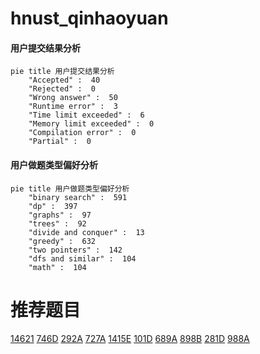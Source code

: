 # hnust_qinhaoyuan

<!-- tabs:start -->



#### **用户提交结果分析**

```mermaid
pie title 用户提交结果分析
    "Accepted" :  40
    "Rejected" :  0
    "Wrong answer" :  50
    "Runtime error" :  3
    "Time limit exceeded" :  6
    "Memory limit exceeded" :  0
    "Compilation error" :  0
    "Partial" :  0
```

#### **用户做题类型偏好分析**

```mermaid
pie title 用户做题类型偏好分析
    "binary search" :  591
    "dp" :  397
    "graphs" :  97
    "trees" :  92
    "divide and conquer" :  13
    "greedy" :  632
    "two pointers" :  142
    "dfs and similar" :  104
    "math" :  104
```



<!-- tabs:end -->
# 推荐题目
[14621](https://codeforces.com/contest/1462/problem/1)
[746D](https://codeforces.com/contest/746/problem/D)
[292A](https://codeforces.com/contest/292/problem/A)
[727A](https://codeforces.com/contest/727/problem/A)
[1415E](https://codeforces.com/contest/1415/problem/E)
[101D](https://codeforces.com/contest/101/problem/D)
[689A](https://codeforces.com/contest/689/problem/A)
[898B](https://codeforces.com/contest/898/problem/B)
[281D](https://codeforces.com/contest/281/problem/D)
[988A](https://codeforces.com/contest/988/problem/A)
